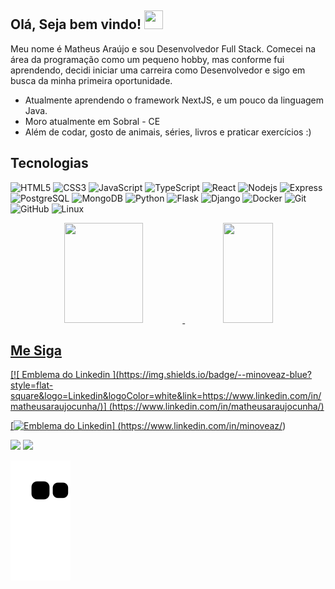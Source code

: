 ## Olá, Seja bem vindo! <img src="https://raw.githubusercontent.com/MartinHeinz/MartinHeinz/master/wave.gif" width="30px" height="30px" />
Meu nome é Matheus Araújo e sou Desenvolvedor Full Stack. Comecei na área da programação como um pequeno hobby, mas conforme fui aprendendo, decidi iniciar uma carreira como Desenvolvedor e sigo em busca da minha primeira oportunidade.

- Atualmente aprendendo o framework NextJS, e um pouco da linguagem Java.
- Moro atualmente em Sobral - CE
- Além de codar, gosto de animais, séries, livros e praticar exercícios :)


##  Tecnologias
![ HTML5 ](https://img.shields.io/badge/-HTML5-E34F26?style=flat-square&logo=html5&logoColor=white)
![ CSS3 ](https://img.shields.io/badge/-CSS3-1572B6?style=flat-square&logo=css3)
![ JavaScript ](https://img.shields.io/badge/-JavaScript-black?style=flat-square&logo=javascript)
![ TypeScript ](https://img.shields.io/badge/-TypeScript-black?style=flat-square&logo=typescript)
![ React ](https://img.shields.io/badge/-Reactjs-black?style=flat-square&logo=react)
![ Nodejs ](https://img.shields.io/badge/-Nodejs-black?style=flat-square&logo=Node.js)
![ Express ](https://img.shields.io/badge/-Express-black?style=flat-square&logo=express)
![ PostgreSQL ](https://img.shields.io/badge/-PostgreSQL-black?style=flat-square&logo=postgresql)
![ MongoDB ](https://img.shields.io/badge/-MongoDB-black?style=flat-square&logo=mongodb)
![ Python ](https://img.shields.io/badge/-Python-black?style=flat-square&logo=python)
![ Flask ](https://img.shields.io/badge/-Flask-black?style=flat-square&logo=flask)
![ Django ](https://img.shields.io/badge/-Django-black?style=flat-square&logo=django)
![ Docker ](https://img.shields.io/badge/-Docker-black?style=flat-square&logo=docker)
![ Git ](https://img.shields.io/badge/-Git-black?style=flat-square&logo=git)
![ GitHub ](https://img.shields.io/badge/-GitHub-181717?style=flat-square&logo=github)
![ Linux ](https://img.shields.io/badge/-Linux-black?style=flat-square&logo=linux)




<div align="center">
  <a href="https://github.com/matheus-araujo-cunha">
  <img height="160em" width="50%" src="https://github-readme-stats.vercel.app/api?username=matheus-araujo-cunha&show_icons=true&theme=ocean_dark&include_all_commits=true&count_private=true"/>
  <img height="160em" width="40%" src="https://github-readme-stats.vercel.app/api/top-langs/?username=matheus-araujo-cunha&layout=compact&langs_count=7&theme=ocean_dark&count_private=true"/>
</div>


          
  
 ## Me Siga
  
<div>
[![ Emblema do Linkedin ](https://img.shields.io/badge/--minoveaz-blue?style=flat-square&logo=Linkedin&logoColor=white&link=https://www.linkedin.com/in/matheusaraujocunha/)] (https://www.linkedin.com/in/matheusaraujocunha/)

[![ Emblema do Linkedin ](https://img.shields.io/badge/-minoveaz-blue?style=flat-square&logo=Linkedin&logoColor=white&link=https://www.linkedin.com/in/minoveaz/)] (https://www.linkedin.com/in/minoveaz/)


<a href="https://www.linkedin.com/in/matheus-ara%C3%BAjo-108ab0213/" target="_blank"><img src="https://img.shields.io/badge/-LinkedIn-%230077B5?style=for-the-badge&logo=linkedin&logoColor=white" target="_blank"></a>
<a href="https://www.instagram.com/matheus_araujo_cunha" target="_blank"><img src="https://img.shields.io/badge/-Instagram-%23E4405F?style=for-the-badge&logo=instagram&logoColor=white" target="_blank"></a>
</div>
  
  
![Snake animation](https://github.com/matheus-araujo-cunha/Matheus-Araujo-Cunha/blob/output/github-contribution-grid-snake.svg)  
 
<!---
Matheus-Araujo-Cunha/Matheus-Araujo-Cunha is a ✨ special ✨ repository because its `README.md` (this file) appears on your GitHub profile.
You can click the Preview link to take a look at your changes.
--->
